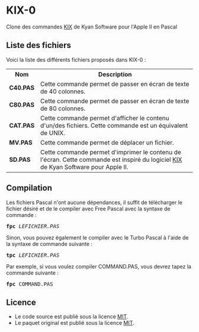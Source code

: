 # KIX-0
Clone des commandes <a href="https://www.gladir.com/SOFTWARE/KIX/presentation.htm">KIX</a> de Kyan Software pour l'Apple II en Pascal

<h2>Liste des fichiers</h2>

Voici la liste des différents fichiers proposés dans KIX-0 :

<table>
	<tr>
		<th>Nom</th>
		<th>Description</th>	
	</tr>
     	<tr>
		<td><b>C40.PAS</b></td>
		<td>Cette commande permet de passer en écran de texte de 40 colonnes.</td>
	</tr>
	<tr>
		<td><b>C80.PAS</b></td>
		<td>Cette commande permet de passer en écran de texte de 80 colonnes.</td>
	</tr>	
	<tr>
		<td><b>CAT.PAS</b></td>
		<td>Cette commande permet d'afficher le contenu d'un/des fichiers. Cette commande est un équivalent de UNIX.</td>
	</tr>	
	<tr>
			<td><b>MV.PAS</b></td>
			<td>Cette commande permet de déplacer un fichier.</td>
		</tr>
   	<tr>
		<td><b>SD.PAS</b></td>
		<td>Cette commande permet d'imprimer le contenu de l'écran. Cette commande est inspiré du logiciel <a href="https://www.gladir.com/SOFTWARE/KIX/presentation.htm">KIX</a> de Kyan Software pour Apple II.</td>
	</tr>	
</table>

<h2>Compilation</h2>
	
Les fichiers Pascal n'ont aucune dépendances, il suffit de télécharger le fichier désiré et de le compiler avec Free Pascal avec la syntaxe de commande  :

<pre><b>fpc</b> <i>LEFICHIER.PAS</i></pre>
	
Sinon, vous pouvez également le compiler avec le Turbo Pascal à l'aide de la syntaxe de commande suivante :	

<pre><b>tpc</b> <i>LEFICHIER.PAS</i></pre>
	
Par exemple, si vous voulez compiler COMMAND.PAS, vous devrez tapez la commande suivante :

<pre><b>fpc</b> COMMAND.PAS</pre>

<h2>Licence</h2>
<ul>
 <li>Le code source est publié sous la licence <a href="https://github.com/gladir/KIX-0/blob/main/LICENSE">MIT</a>.</li>
 <li>Le paquet original est publié sous la licence <a href="https://github.com/gladir/KIX-0/blob/main/LICENSE">MIT</a>.</li>
</ul>
